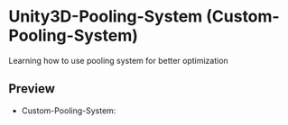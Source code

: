 # Unity3D-Pooling-System (Custom-Pooling-System)
 Learning how to use pooling system for better optimization


## Preview
- Custom-Pooling-System: 

